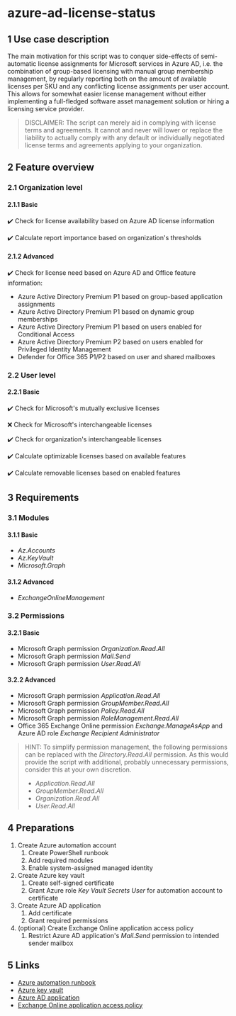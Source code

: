 # azure-ad-license-status

## 1 Use case description

The main motivation for this script was to conquer side-effects of semi-automatic license assignments for Microsoft services in Azure AD, i.e. the combination of group-based licensing with manual group membership management, by regularly reporting both on the amount of available licenses per SKU and any conflicting license assignments per user account. This allows for somewhat easier license management without either implementing a full-fledged software asset management solution or hiring a licensing service provider.

> DISCLAIMER: The script can merely aid in complying with license terms and agreements. It cannot and never will lower or replace the liability to actually comply with any default or individually negotiated license terms and agreements applying to your organization.

## 2 Feature overview

### 2.1 Organization level

#### 2.1.1 Basic

:heavy_check_mark: Check for license availability based on Azure AD license information

:heavy_check_mark: Calculate report importance based on organization's thresholds

#### 2.1.2 Advanced

:heavy_check_mark: Check for license need based on Azure AD and Office feature information:

- Azure Active Directory Premium P1 based on group-based application assignments
- Azure Active Directory Premium P1 based on dynamic group memberships
- Azure Active Directory Premium P1 based on users enabled for Conditional Access
- Azure Active Directory Premium P2 based on users enabled for Privileged Identity Management
- Defender for Office 365 P1/P2 based on user and shared mailboxes

### 2.2 User level

#### 2.2.1 Basic

:heavy_check_mark: Check for Microsoft's mutually exclusive licenses

:x: Check for Microsoft's interchangeable licenses

:heavy_check_mark: Check for organization's interchangeable licenses

:heavy_check_mark: Calculate optimizable licenses based on available features

:heavy_check_mark: Calculate removable licenses based on enabled features

## 3 Requirements

### 3.1 Modules

#### 3.1.1 Basic

- _Az.Accounts_
- _Az.KeyVault_
- _Microsoft.Graph_

#### 3.1.2 Advanced

- _ExchangeOnlineManagement_

### 3.2 Permissions

#### 3.2.1 Basic

- Microsoft Graph permission _Organization.Read.All_
- Microsoft Graph permission _Mail.Send_
- Microsoft Graph permission _User.Read.All_

#### 3.2.2 Advanced

- Microsoft Graph permission _Application.Read.All_
- Microsoft Graph permission _GroupMember.Read.All_
- Microsoft Graph permission _Policy.Read.All_
- Microsoft Graph permission _RoleManagement.Read.All_
- Office 365 Exchange Online permission _Exchange.ManageAsApp_ and Azure AD role _Exchange Recipient Administrator_

> HINT: To simplify permission management, the following permissions can be replaced with the _Directory.Read.All_ permission. As this would provide the script with additional, probably unnecessary permissions, consider this at your own discretion.
>
>- _Application.Read.All_
>- _GroupMember.Read.All_
>- _Organization.Read.All_
>- _User.Read.All_

## 4 Preparations

1. Create Azure automation account
   1. Create PowerShell runbook
   2. Add required modules
   3. Enable system-assigned managed identity
2. Create Azure key vault
   1. Create self-signed certificate
   2. Grant Azure role _Key Vault Secrets User_ for automation account to certificate
3. Create Azure AD application
   1. Add certificate
   2. Grant required permissions
4. (optional) Create Exchange Online application access policy
   1. Restrict Azure AD application's _Mail.Send_ permission to intended sender mailbox

## 5 Links

- [Azure automation runbook](https://learn.microsoft.com/azure/automation/automation-create-standalone-account)
- [Azure key vault](https://learn.microsoft.com/azure/key-vault/general/quick-create-portal)
- [Azure AD application](https://learn.microsoft.com/azure/active-directory/develop/quickstart-register-app)
- [Exchange Online application access policy](https://learn.microsoft.com/graph/auth-limit-mailbox-access)
